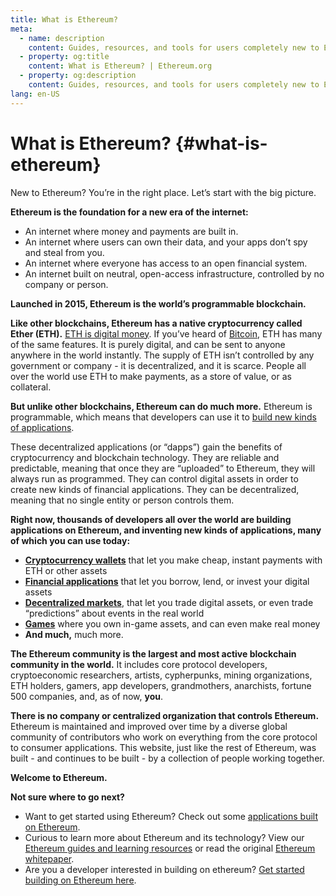 ```yaml
---
title: What is Ethereum?
meta:
  - name: description
    content: Guides, resources, and tools for users completely new to Ethereum.
  - property: og:title
    content: What is Ethereum? | Ethereum.org
  - property: og:description
    content: Guides, resources, and tools for users completely new to Ethereum.
lang: en-US
---
```


# What is Ethereum? {#what-is-ethereum}

New to Ethereum? You’re in the right place. Let’s start with the big picture.

**Ethereum is the foundation for a new era of the internet:**

- An internet where money and payments are built in.
- An internet where users can own their data, and your apps don’t spy and steal from you.
- An internet where everyone has access to an open financial system.
- An internet built on neutral, open-access infrastructure, controlled by no company or person.

**Launched in 2015, Ethereum is the world’s programmable blockchain.**

**Like other blockchains, Ethereum has a native cryptocurrency called Ether (ETH).** [ETH is digital money](/eth/). If you’ve heard of [Bitcoin](http://bitcoin.org/), ETH has many of the same features. It is purely digital, and can be sent to anyone anywhere in the world instantly. The supply of ETH isn’t controlled by any government or company - it is decentralized, and it is scarce. People all over the world use ETH to make payments, as a store of value, or as collateral.

**But unlike other blockchains, Ethereum can do much more.** Ethereum is programmable, which means that developers can use it to [build new kinds of applications](/dapps/).

These decentralized applications (or “dapps”) gain the benefits of cryptocurrency and blockchain technology. They are reliable and predictable, meaning that once they are “uploaded” to Ethereum, they will always run as programmed. They can control digital assets in order to create new kinds of financial applications. They can be decentralized, meaning that no single entity or person controls them.

**Right now, thousands of developers all over the world are building applications on Ethereum, and inventing new kinds of applications, many of which you can use today:**

- [**Cryptocurrency wallets**](/wallets/) that let you make cheap, instant payments with ETH or other assets
- [**Financial applications**](https://defipulse.com/) that let you borrow, lend, or invest your digital assets
- [**Decentralized markets**](https://docs.ethhub.io/built-on-ethereum/decentralized-exchanges/what-are-decentralized-exchanges/), that let you trade digital assets, or even trade “predictions” about events in the real world
- [**Games**](https://docs.ethhub.io/built-on-ethereum/games/what-is-blockchain-gaming/) where you own in-game assets, and can even make real money
- **And much,** much more.

**The Ethereum community is the largest and most active blockchain community in the world.** It includes core protocol developers, cryptoeconomic researchers, artists, cypherpunks, mining organizations, ETH holders, gamers, app developers, grandmothers, anarchists, fortune 500 companies, and, as of now, **you**.

**There is no company or centralized organization that controls Ethereum.** Ethereum is maintained and improved over time by a diverse global community of contributors who work on everything from the core protocol to consumer applications. This website, just like the rest of Ethereum, was built - and continues to be built - by a collection of people working together.

**Welcome to Ethereum.**

**Not sure where to go next?**

- Want to get started using Ethereum? Check out some [applications built on Ethereum](/dapps/).
- Curious to learn more about Ethereum and its technology? View our [Ethereum guides and learning resources](/learn/) or read the original [Ethereum whitepaper](/whitepaper/).
- Are you a developer interested in building on ethereum? [Get started building on Ethereum here](/build/).
